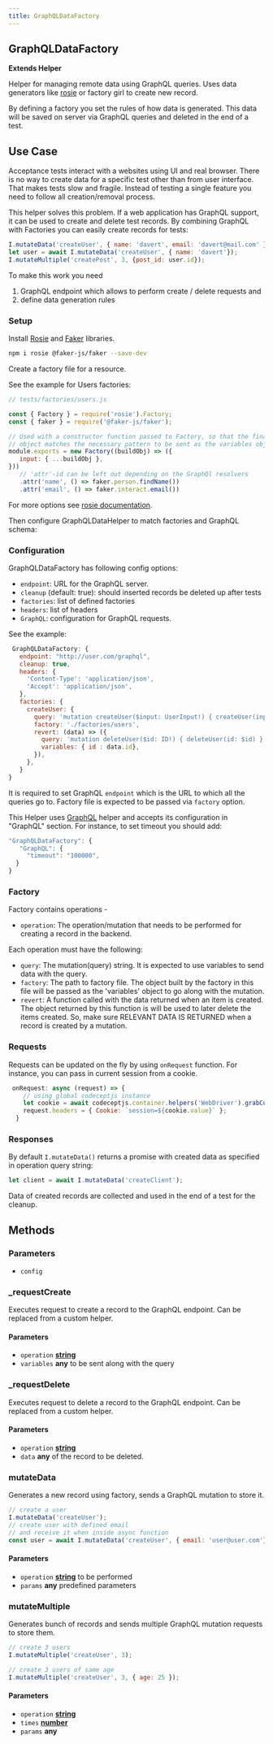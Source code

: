 ```yaml
---
title: GraphQLDataFactory
---
```


<!-- Generated by documentation.js. Update this documentation by updating the source code. -->

## GraphQLDataFactory

**Extends Helper**

Helper for managing remote data using GraphQL queries.
Uses data generators like [rosie][1] or factory girl to create new record.

By defining a factory you set the rules of how data is generated.
This data will be saved on server via GraphQL queries and deleted in the end of a test.

## Use Case

Acceptance tests interact with a websites using UI and real browser.
There is no way to create data for a specific test other than from user interface.
That makes tests slow and fragile. Instead of testing a single feature you need to follow all creation/removal process.

This helper solves this problem.
If a web application has GraphQL support, it can be used to create and delete test records.
By combining GraphQL with Factories you can easily create records for tests:

```js
I.mutateData('createUser', { name: 'davert', email: 'davert@mail.com' });
let user = await I.mutateData('createUser', { name: 'davert'});
I.mutateMultiple('createPost', 3, {post_id: user.id});
```

To make this work you need

1.  GraphQL endpoint which allows to perform create / delete requests and
2.  define data generation rules

### Setup

Install [Rosie][1] and [Faker][2] libraries.

```sh
npm i rosie @faker-js/faker --save-dev
```

Create a factory file for a resource.

See the example for Users factories:

```js
// tests/factories/users.js

const { Factory } = require('rosie').Factory;
const { faker } = require('@faker-js/faker');

// Used with a constructor function passed to Factory, so that the final build
// object matches the necessary pattern to be sent as the variables object.
module.exports = new Factory((buildObj) => ({
   input: { ...buildObj },
}))
   // 'attr'-id can be left out depending on the GraphQl resolvers
   .attr('name', () => faker.person.findName())
   .attr('email', () => faker.interact.email())
```

For more options see [rosie documentation][1].

Then configure GraphQLDataHelper to match factories and GraphQL schema:

### Configuration

GraphQLDataFactory has following config options:

*   `endpoint`: URL for the GraphQL server.
*   `cleanup` (default: true): should inserted records be deleted up after tests
*   `factories`: list of defined factories
*   `headers`: list of headers
*   `GraphQL`: configuration for GraphQL requests.

See the example:

```js
 GraphQLDataFactory: {
   endpoint: "http://user.com/graphql",
   cleanup: true,
   headers: {
     'Content-Type': 'application/json',
     'Accept': 'application/json',
   },
   factories: {
     createUser: {
       query: 'mutation createUser($input: UserInput!) { createUser(input: $input) { id name }}',
       factory: './factories/users',
       revert: (data) => ({
         query: 'mutation deleteUser($id: ID!) { deleteUser(id: $id) }',
         variables: { id : data.id},
       }),
     },
   }
}
```

It is required to set GraphQL `endpoint` which is the URL to which all the queries go to.
Factory file is expected to be passed via `factory` option.

This Helper uses [GraphQL][3] helper and accepts its configuration in "GraphQL" section.
For instance, to set timeout you should add:

```js
"GraphQLDataFactory": {
   "GraphQL": {
     "timeout": "100000",
  }
}
```

### Factory

Factory contains operations -

*   `operation`: The operation/mutation that needs to be performed for creating a record in the backend.

Each operation must have the following:

*   `query`: The mutation(query) string. It is expected to use variables to send data with the query.
*   `factory`: The path to factory file. The object built by the factory in this file will be passed
    as the 'variables' object to go along with the mutation.
*   `revert`: A function called with the data returned when an item is created. The object returned by
    this function is will be used to later delete the items created. So, make sure RELEVANT DATA IS RETURNED
    when a record is created by a mutation.

### Requests

Requests can be updated on the fly by using `onRequest` function. For instance, you can pass in current session from a cookie.

```js
 onRequest: async (request) => {
    // using global codeceptjs instance
    let cookie = await codeceptjs.container.helpers('WebDriver').grabCookie('session');
    request.headers = { Cookie: `session=${cookie.value}` };
  }
```

### Responses

By default `I.mutateData()` returns a promise with created data as specified in operation query string:

```js
let client = await I.mutateData('createClient');
```

Data of created records are collected and used in the end of a test for the cleanup.

## Methods

### Parameters

*   `config` &#x20;

### _requestCreate

Executes request to create a record to the GraphQL endpoint.
Can be replaced from a custom helper.

#### Parameters

*   `operation` **[string][4]**&#x20;
*   `variables` **any** to be sent along with the query

### _requestDelete

Executes request to delete a record to the GraphQL endpoint.
Can be replaced from a custom helper.

#### Parameters

*   `operation` **[string][4]**&#x20;
*   `data` **any** of the record to be deleted.

### mutateData

Generates a new record using factory, sends a GraphQL mutation to store it.

```js
// create a user
I.mutateData('createUser');
// create user with defined email
// and receive it when inside async function
const user = await I.mutateData('createUser', { email: 'user@user.com'});
```

#### Parameters

*   `operation` **[string][4]** to be performed
*   `params` **any** predefined parameters

### mutateMultiple

Generates bunch of records and sends multiple GraphQL mutation requests to store them.

```js
// create 3 users
I.mutateMultiple('createUser', 3);

// create 3 users of same age
I.mutateMultiple('createUser', 3, { age: 25 });
```

#### Parameters

*   `operation` **[string][4]**&#x20;
*   `times` **[number][5]**&#x20;
*   `params` **any**&#x20;

[1]: https://github.com/rosiejs/rosie

[2]: https://www.npmjs.com/package/faker

[3]: http://codecept.io/helpers/GraphQL/

[4]: https://developer.mozilla.org/docs/Web/JavaScript/Reference/Global_Objects/String

[5]: https://developer.mozilla.org/docs/Web/JavaScript/Reference/Global_Objects/Number
